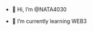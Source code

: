 - 👋 Hi, I’m @NATA4030

- 🌱 I’m currently learning WEB3

<!---
NATA4030/NATA4030 is a ✨ special ✨ repository because its `README.md` (this file) appears on your GitHub profile.
You can click the Preview link to take a look at your changes.
--->
